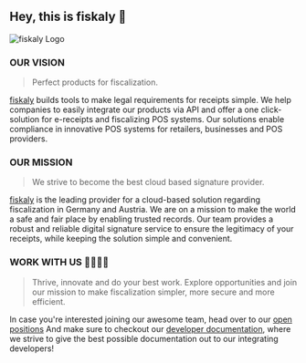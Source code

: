 ## Hey, this is fiskaly 👋

![fiskaly Logo](https://www.fiskaly.com/fiskaly_logo.svg)

### OUR VISION

> Perfect products for fiscalization.

[fiskaly](https://fiskaly.com) builds tools to make legal requirements for receipts simple. We help companies to easily integrate our products via API and offer a one click-solution for e-receipts and fiscalizing POS systems. Our solutions enable compliance in innovative POS systems for retailers, businesses and POS providers.

### OUR MISSION

> We strive to become the best cloud based signature provider.

[fiskaly](https://fiskaly.com) is the leading provider for a cloud-based solution regarding fiscalization in Germany and Austria. We are on a mission to make the world a safe and fair place by enabling trusted records. Our team provides a robust and reliable digital signature service to ensure the legitimacy of your receipts, while keeping the solution simple and convenient.

### WORK WITH US 👩‍💻🧑‍💻

> Thrive, innovate and do your best work. Explore opportunities and join our mission to make fiscalization simpler, more secure and more efficient.

In case you're interested joining our awesome team, head over to our [open positions](https://www.fiskaly.com/jobs)
And make sure to checkout our [developer documentation](developer.fiskaly.com), where we strive to give the best possible documentation out to our integrating developers!
